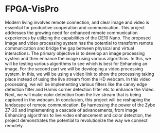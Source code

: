 # FPGA-VisPro
Modern living involves remote connection, and clear image and video is essential for productive cooperation and communication. This project addresses the growing need for enhanced remote communication experiences by utilizing the capabilities of the DE10 Nano. The proposed image and video processing system has the potential to transform remote communication and bridge the gap between physical and virtual interactions.
The primary objective is to develop an image processing system and then enhance the image using various algorithms. In this, we will be testing various algorithms to see which is  best for Enhancing an image. For the second part we will be developing a video processing system. In this, we will be using a video link to show the processing taking place instead of using the live stream from the HD webcam. In this video processing, we will be implementing various filters like the canny edge detection filter and Harnis corner detection filter etc to enhance the Video. Next, we will make color detection from the live stream that is being captured in the webcam.
In conclusion, this project will be reshaping the landscape of remote communication. By harnessing the power of the Zybo Z7-20 and implementing a cascade of advancements, from image Enhancing algorithms to live video enhancement and color detection, the project demonstrates the potential to revolutionize the way we connect remotely.
